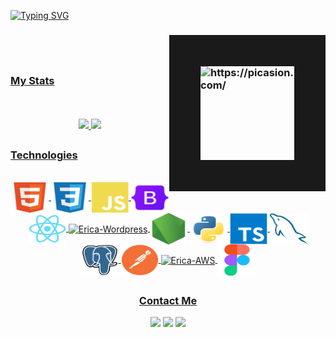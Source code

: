 [![Typing SVG](https://readme-typing-svg.demolab.com?font=Fira+Code&weight=900&size=60&duration=2000&pause=1000&color=9822F7&background=2D36FF1D&center=true&vCenter=true&multiline=true&width=1300&height=200&lines=Hello%2C+I'm+Erica;Full-Stack+developer)](https://git.io/typing-svg)
 
### <a href="https://picasion.com/"><img src="https://i.picasion.com/pic92/74c4edf2261b5faae3df8f4219ea9bf7.gif" align=right width="150" height="150" border="50px" alt="https://picasion.com/"/>
<br>
<br>


##
### My Stats
 <br>
 <br>
<div align="center">
  <a href="https://github.com/erica-l-s">
  <img height="150em" src="https://github-readme-stats.vercel.app/api?username=erica-l-s&show_icons=true&theme=cobalt&include_all_commits=true&count_private=true"/>
  <img height="150em" src="https://github-readme-stats.vercel.app/api/top-langs/?username=erica-l-s&layout=compact&langs_count=7&theme=cobalt"/>
</div>
  
  ##
  
  ### **Technologies**
  
  <div style="display: inline_block" align="center"><br>
 
  <img align="center" alt="Erica-HTML" height="50" width="60" src="https://raw.githubusercontent.com/devicons/devicon/master/icons/html5/html5-original.svg">
  <img align="center" alt="Erica-CSS" height="50" width="60" src="https://raw.githubusercontent.com/devicons/devicon/master/icons/css3/css3-original.svg">
  <img align="center" alt="Erica-Js" height="50" width="60" src="https://raw.githubusercontent.com/devicons/devicon/master/icons/javascript/javascript-plain.svg">
  <img align="center" alt="Erica-Bootstrap" height="50" width="60"src="https://raw.githubusercontent.com/devicons/devicon/master/icons/bootstrap/bootstrap-original.svg">
  <img align="center" alt="Erica-React" height="50" width="60" src="https://raw.githubusercontent.com/devicons/devicon/master/icons/react/react-original.svg">
  <img align="center" alt="Erica-Wordpress" height="50" width="60" src="https://cdn.jsdelivr.net/gh/devicons/devicon@latest/icons/wordpress/wordpress-original.svg" />
  <img align="center" alt="Erica-Nodejs" height="50" width="60" src="https://raw.githubusercontent.com/devicons/devicon/master/icons/nodejs/nodejs-original.svg">
  <img align="center" alt="Erica-Python" height="50" width="60" src="https://raw.githubusercontent.com/devicons/devicon/master/icons/python/python-original.svg">
  <img align="center" alt="Erica-Typescript" height="50" width="60" src="https://raw.githubusercontent.com/devicons/devicon/master/icons/typescript/typescript-original.svg">
  <img align="center" alt="Erica-MySQL" height="50" width="60" src="https://raw.githubusercontent.com/devicons/devicon/master/icons/mysql/mysql-original.svg">
  <img align="center" alt="Erica-Postgre" height="50" width="60" src="https://raw.githubusercontent.com/devicons/devicon/master/icons/postgresql/postgresql-original.svg">
  <img align="center" alt="Erica-Postman" height="50" width="60" src="https://raw.githubusercontent.com/devicons/devicon/master/icons/postman/postman-original.svg">
  <img align="center" alt="Erica-AWS" height="50" width="60" src="https://cdn.jsdelivr.net/gh/devicons/devicon@latest/icons/amazonwebservices/amazonwebservices-plain-wordmark.svg" />
  <img align="center" alt="Erica-Figma" height="50" width="60" src="https://raw.githubusercontent.com/devicons/devicon/master/icons/figma/figma-original.svg">
</div>
  
  ##
  
 <div style="display: inline_block" align="center"> 
   
### **Contact Me**
 
  
  <a href = "mailto:erica.l.s1996@gmail.com"><img src="https://img.shields.io/badge/-Gmail-%23333?style=for-the-badge&logo=gmail&logoColor=white" target="_blank"></a>
  <a href="https://www.linkedin.com/in/ericalesilva" target="_blank"><img src="https://img.shields.io/badge/-LinkedIn-%230077B5?style=for-the-badge&logo=linkedin&logoColor=white" target="_blank"></a>
 <a href= "https://wa.me/5585999703865" target="_blank"><img src="https://img.shields.io/badge/WhatsApp-25D366?style=for-the-badge&logo=whatsapp&logoColor=white" target="_blank"></a>  

</div>
   
   
  
